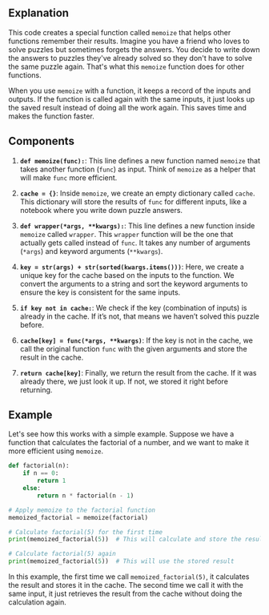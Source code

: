 ## Explanation ##

This code creates a special function called `memoize` that helps other functions remember their results. Imagine you have a friend who loves to solve puzzles but sometimes forgets the answers. You decide to write down the answers to puzzles they've already solved so they don't have to solve the same puzzle again. That's what this `memoize` function does for other functions.

When you use `memoize` with a function, it keeps a record of the inputs and outputs. If the function is called again with the same inputs, it just looks up the saved result instead of doing all the work again. This saves time and makes the function faster.

## Components ##

1. **`def memoize(func):`**: This line defines a new function named `memoize` that takes another function (`func`) as input. Think of `memoize` as a helper that will make `func` more efficient.

2. **`cache = {}`**: Inside `memoize`, we create an empty dictionary called `cache`. This dictionary will store the results of `func` for different inputs, like a notebook where you write down puzzle answers.

3. **`def wrapper(*args, **kwargs):`**: This line defines a new function inside `memoize` called `wrapper`. This `wrapper` function will be the one that actually gets called instead of `func`. It takes any number of arguments (`*args`) and keyword arguments (`**kwargs`).

4. **`key = str(args) + str(sorted(kwargs.items()))`**: Here, we create a unique key for the cache based on the inputs to the function. We convert the arguments to a string and sort the keyword arguments to ensure the key is consistent for the same inputs.

5. **`if key not in cache:`**: We check if the key (combination of inputs) is already in the cache. If it’s not, that means we haven’t solved this puzzle before.

6. **`cache[key] = func(*args, **kwargs)`**: If the key is not in the cache, we call the original function `func` with the given arguments and store the result in the cache.

7. **`return cache[key]`**: Finally, we return the result from the cache. If it was already there, we just look it up. If not, we stored it right before returning.

## Example ##

Let's see how this works with a simple example. Suppose we have a function that calculates the factorial of a number, and we want to make it more efficient using `memoize`.

```python
def factorial(n):
    if n == 0:
        return 1
    else:
        return n * factorial(n - 1)

# Apply memoize to the factorial function
memoized_factorial = memoize(factorial)

# Calculate factorial(5) for the first time
print(memoized_factorial(5))  # This will calculate and store the result

# Calculate factorial(5) again
print(memoized_factorial(5))  # This will use the stored result
```

In this example, the first time we call `memoized_factorial(5)`, it calculates the result and stores it in the cache. The second time we call it with the same input, it just retrieves the result from the cache without doing the calculation again.